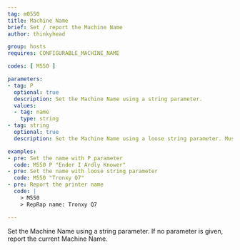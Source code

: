 ```yaml
---
tag: m0550
title: Machine Name
brief: Set / report the Machine Name
author: thinkyhead

group: hosts
requires: CONFIGURABLE_MACHINE_NAME

codes: [ M550 ]

parameters:
- tag: P
  optional: true
  description: Set the Machine Name using a string parameter.
  values:
  - tag: name
    type: string
- tag: string
  optional: true
  description: Set the Machine Name using a loose string parameter. Must be a quoted string if it starts with "P."

examples:
- pre: Set the name with P parameter
  code: M550 P "Ender I Ardly Knower"
- pre: Set the name with loose string parameter
  code: M550 "Tronxy Q7"
- pre: Report the printer name
  code: |
    > M550
    > RepRap name: Tronxy Q7

---
```


Set the Machine Name using a string parameter. If no parameter is given, report the current Machine Name.